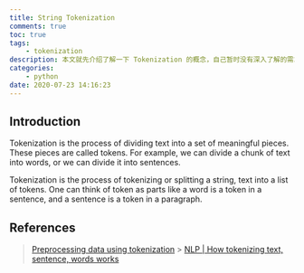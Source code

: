 ```yaml
---
title: String Tokenization
comments: true
toc: true
tags:
    - tokenization
description: 本文就先介绍了解一下 Tokenization 的概念，自己暂时没有深入了解的需求。
categories:
    - python
date: 2020-07-23 14:16:23
---
```


## Introduction

Tokenization is the process of dividing text into a set of meaningful pieces. These pieces are called tokens. For example, we can divide a chunk of text into words, or we can divide it into sentences.

Tokenization is the process of tokenizing or splitting a string, text into a list of tokens. One can think of token as parts like a word is a token in a sentence, and a sentence is a token in a paragraph.

## References

> [Preprocessing data using tokenization](https://www.oreilly.com/library/view/python-machine-learning/9781786464477/ch06s02.html) > [NLP | How tokenizing text, sentence, words works](https://www.geeksforgeeks.org/nlp-how-tokenizing-text-sentence-words-works/)
